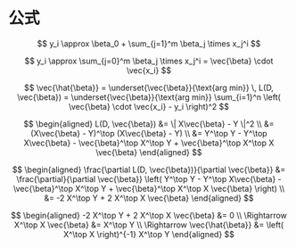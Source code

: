 # 公式
$$
y_i \approx \beta_0 + \sum_{j=1}^m \beta_j \times x_j^i
$$

$$
y_i \approx \sum_{j=0}^m \beta_j \times x_j^i = \vec{\beta} \cdot \vec{x_i}
$$

$$
\vec{\hat{\beta}} = \underset{\vec{\beta}}{\text{arg min}} \, L(D, \vec{\beta}) = \underset{\vec{\beta}}{\text{arg min}} \sum_{i=1}^n \left( \vec{\beta} \cdot \vec{x_i} - y_i \right)^2
$$

$$
\begin{aligned}
L(D, \vec{\beta}) &= \| X\vec{\beta} - Y \|^2 \\
&= (X\vec{\beta} - Y)^\top (X\vec{\beta} - Y) \\
&= Y^\top Y - Y^\top X\vec{\beta} - \vec{\beta}^\top X^\top Y + \vec{\beta}^\top X^\top X \vec{\beta}
\end{aligned}
$$

$$
\begin{aligned}
\frac{\partial L(D, \vec{\beta})}{\partial \vec{\beta}} &= \frac{\partial}{\partial \vec{\beta}} \left( Y^\top Y - Y^\top X\vec{\beta} - \vec{\beta}^\top X^\top Y + \vec{\beta}^\top X^\top X \vec{\beta} \right) \\
&= -2 X^\top Y + 2 X^\top X \vec{\beta}
\end{aligned}
$$

$$
\begin{aligned}
-2 X^\top Y + 2 X^\top X \vec{\beta} &= 0 \\
\Rightarrow X^\top X \vec{\beta} &= X^\top Y \\
\Rightarrow \vec{\hat{\beta}} &= \left( X^\top X \right)^{-1} X^\top Y
\end{aligned}
$$